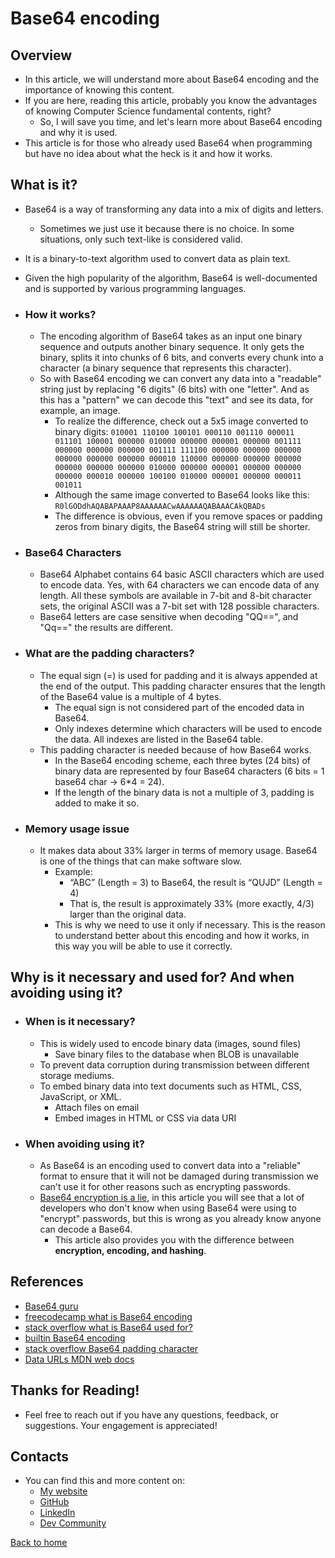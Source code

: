 # Base64 encoding

## Overview

- In this article, we will understand more about Base64 encoding and the importance of knowing this content.
- If you are here, reading this article, probably you know the advantages of knowing Computer Science fundamental contents, right?
  - So, I will save you time, and let's learn more about Base64 encoding and why it is used.
- This article is for those who already used Base64 when programming but have no idea about what the heck is it and how it works.

## What is it?

- Base64 is a way of transforming any data into a mix of digits and letters.
  - Sometimes we just use it because there is no choice. In some situations, only such text-like is considered valid.
- It is a binary-to-text algorithm used to convert data as plain text.
- Given the high popularity of the algorithm, Base64 is well-documented and is supported by various programming languages.

- ### How it works?

  - The encoding algorithm of Base64 takes as an input one binary sequence and outputs another binary sequence. It only gets the binary, splits it into chunks of 6 bits, and converts every chunk into a character (a binary sequence that represents this character).
  - So with Base64 encoding we can convert any data into a "readable" string just by replacing "6 digits" (6 bits) with one "letter". And as this has a "pattern" we can decode this "text" and see its data, for example, an image.
    - To realize the difference, check out a 5x5 image converted to binary digits:
      `010001 110100 100101 000110 001110 000011 011101 100001 000000 010000 000000 000001 000000 001111 000000 000000 000000 001111 111100 000000 000000 000000 000000 000000 000000 000010 110000 000000 000000 000000 000000 000000 000000 010000 000000 000001 000000 000000 000000 000010 000000 100100 010000 000001 000000 000011 001011`
    - Although the same image converted to Base64 looks like this: `R0lGODdhAQABAPAAAP8AAAAAACwAAAAAAQABAAACAkQBADs`
    - The difference is obvious, even if you remove spaces or padding zeros from binary digits, the Base64 string will still be shorter.

- ### Base64 Characters

  - Base64 Alphabet contains 64 basic ASCII characters which are used to encode data. Yes, with 64 characters we can encode data of any length. All these symbols are available in 7-bit and 8-bit character sets, the original ASCII was a 7-bit set with 128 possible characters.
  - Base64 letters are case sensitive when decoding "QQ==", and "Qq==" the results are different.

- ### What are the padding characters?

  - The equal sign (=) is used for padding and it is always appended at the end of the output. This padding character ensures that the length of the Base64 value is a multiple of 4 bytes.
    - The equal sign is not considered part of the encoded data in Base64.
    - Only indexes determine which characters will be used to encode the data. All indexes are listed in the Base64 table.
  - This padding character is needed because of how Base64 works.
    - In the Base64 encoding scheme, each three bytes (24 bits) of binary data are represented by four Base64 characters (6 bits = 1 base64 char -> 6\*4 = 24).
    - If the length of the binary data is not a multiple of 3, padding is added to make it so.

- ### Memory usage issue

  - It makes data about 33% larger in terms of memory usage. Base64 is one of the things that can make software slow.
    - Example:
      - “ABC” (Length = 3) to Base64, the result is “QUJD” (Length = 4)
      - That is, the result is approximately 33% (more exactly, 4/3) larger than the original data.
    - This is why we need to use it only if necessary. This is the reason to understand better about this encoding and how it works, in this way you will be able to use it correctly.

## Why is it necessary and used for? And when avoiding using it?

- ### When is it necessary?

  - This is widely used to encode binary data (images, sound files)
    - Save binary files to the database when BLOB is unavailable
  - To prevent data corruption during transmission between different storage mediums.
  - To embed binary data into text documents such as HTML, CSS, JavaScript, or XML.
    - Attach files on email
    - Embed images in HTML or CSS via data URI

- ### When avoiding using it?

  - As Base64 is an encoding used to convert data into a "reliable" format to ensure that it will not be damaged during transmission we can't use it for other reasons such as encrypting passwords.
  - [Base64 encryption is a lie](https://base64.guru/blog/base64-encryption-is-a-lie), in this article you will see that a lot of developers who don't know when using Base64 were using to "encrypt" passwords, but this is wrong as you already know anyone can decode a Base64.
    - This article also provides you with the difference between **encryption, encoding, and hashing**.

## References

- [Base64 guru](https://Base64.guru/)
- [freecodecamp what is Base64 encoding](https://www.freecodecamp.org/news/what-is-Base64-encoding/)
- [stack overflow what is Base64 used for?](https://stackoverflow.com/questions/201479/what-is-base-64-encoding-used-for)
- [builtin Base64 encoding](https://builtin.com/software-engineering-perspectives/Base64-encoding)
- [stack overflow Base64 padding character](https://stackoverflow.com/questions/4080988/why-does-Base64-encoding-require-padding-if-the-input-length-is-not-divisible-by)
- [Data URLs MDN web docs](https://developer.mozilla.org/en-US/docs/Web/HTTP/Basics_of_HTTP/Data_URLs)

## Thanks for Reading!

- Feel free to reach out if you have any questions, feedback, or suggestions. Your engagement is appreciated!

## Contacts

- You can find this and more content on:
  - [My website](https://godinhojoao.com/)
  - [GitHub](https://github.com/godinhojoao)
  - [LinkedIn](https://www.linkedin.com/in/joaogodinhoo/)
  - [Dev Community](https://dev.to/godinhojoao)

[Back to home](/readme.md)